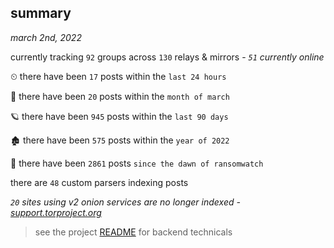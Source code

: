 
## summary
_march 2nd, 2022_

currently tracking `92` groups across `130` relays & mirrors - _`51` currently online_

⏲ there have been `17` posts within the `last 24 hours`

🦈 there have been `20` posts within the `month of march`

🪐 there have been `945` posts within the `last 90 days`

🏚 there have been `575` posts within the `year of 2022`

🦕 there have been `2861` posts `since the dawn of ransomwatch`

there are `48` custom parsers indexing posts

_`20` sites using v2 onion services are no longer indexed - [support.torproject.org](https://support.torproject.org/onionservices/v2-deprecation/)_

> see the project [README](https://github.com/thetanz/ransomwatch#ransomwatch--) for backend technicals
